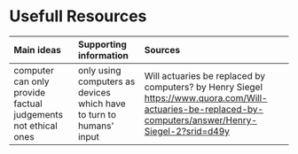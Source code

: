 # Usefull Resources

| Main ideas | Supporting information | Sources |
| :----      | :----                  | :----   |
| computer can only provide factual judgements not ethical ones | only using computers as devices which have to turn to humans' input | Will actuaries be replaced by computers? by Henry Siegel https://www.quora.com/Will-actuaries-be-replaced-by-computers/answer/Henry-Siegel-2?srid=d49y |
